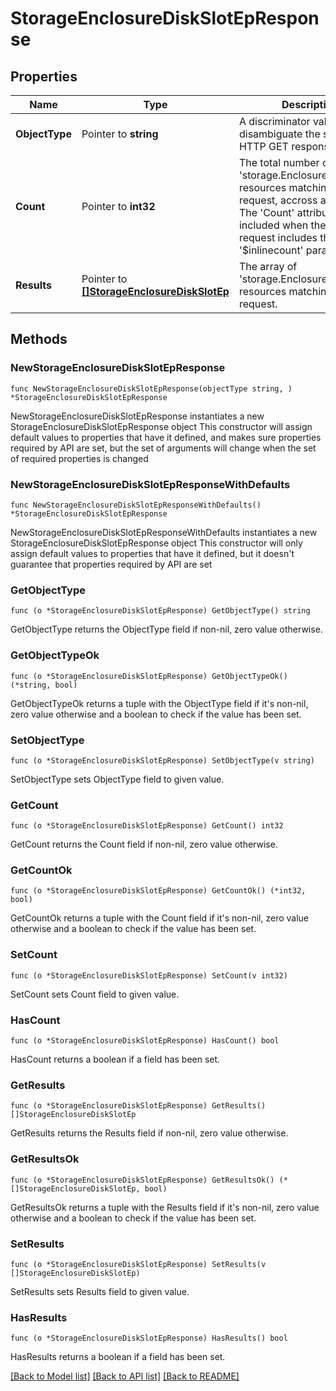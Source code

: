 # StorageEnclosureDiskSlotEpResponse

## Properties

Name | Type | Description | Notes
------------ | ------------- | ------------- | -------------
**ObjectType** | Pointer to **string** | A discriminator value to disambiguate the schema of a HTTP GET response body. | 
**Count** | Pointer to **int32** | The total number of &#39;storage.EnclosureDiskSlotEp&#39; resources matching the request, accross all pages. The &#39;Count&#39; attribute is included when the HTTP GET request includes the &#39;$inlinecount&#39; parameter. | [optional] 
**Results** | Pointer to [**[]StorageEnclosureDiskSlotEp**](storage.EnclosureDiskSlotEp.md) | The array of &#39;storage.EnclosureDiskSlotEp&#39; resources matching the request. | [optional] 

## Methods

### NewStorageEnclosureDiskSlotEpResponse

`func NewStorageEnclosureDiskSlotEpResponse(objectType string, ) *StorageEnclosureDiskSlotEpResponse`

NewStorageEnclosureDiskSlotEpResponse instantiates a new StorageEnclosureDiskSlotEpResponse object
This constructor will assign default values to properties that have it defined,
and makes sure properties required by API are set, but the set of arguments
will change when the set of required properties is changed

### NewStorageEnclosureDiskSlotEpResponseWithDefaults

`func NewStorageEnclosureDiskSlotEpResponseWithDefaults() *StorageEnclosureDiskSlotEpResponse`

NewStorageEnclosureDiskSlotEpResponseWithDefaults instantiates a new StorageEnclosureDiskSlotEpResponse object
This constructor will only assign default values to properties that have it defined,
but it doesn't guarantee that properties required by API are set

### GetObjectType

`func (o *StorageEnclosureDiskSlotEpResponse) GetObjectType() string`

GetObjectType returns the ObjectType field if non-nil, zero value otherwise.

### GetObjectTypeOk

`func (o *StorageEnclosureDiskSlotEpResponse) GetObjectTypeOk() (*string, bool)`

GetObjectTypeOk returns a tuple with the ObjectType field if it's non-nil, zero value otherwise
and a boolean to check if the value has been set.

### SetObjectType

`func (o *StorageEnclosureDiskSlotEpResponse) SetObjectType(v string)`

SetObjectType sets ObjectType field to given value.


### GetCount

`func (o *StorageEnclosureDiskSlotEpResponse) GetCount() int32`

GetCount returns the Count field if non-nil, zero value otherwise.

### GetCountOk

`func (o *StorageEnclosureDiskSlotEpResponse) GetCountOk() (*int32, bool)`

GetCountOk returns a tuple with the Count field if it's non-nil, zero value otherwise
and a boolean to check if the value has been set.

### SetCount

`func (o *StorageEnclosureDiskSlotEpResponse) SetCount(v int32)`

SetCount sets Count field to given value.

### HasCount

`func (o *StorageEnclosureDiskSlotEpResponse) HasCount() bool`

HasCount returns a boolean if a field has been set.

### GetResults

`func (o *StorageEnclosureDiskSlotEpResponse) GetResults() []StorageEnclosureDiskSlotEp`

GetResults returns the Results field if non-nil, zero value otherwise.

### GetResultsOk

`func (o *StorageEnclosureDiskSlotEpResponse) GetResultsOk() (*[]StorageEnclosureDiskSlotEp, bool)`

GetResultsOk returns a tuple with the Results field if it's non-nil, zero value otherwise
and a boolean to check if the value has been set.

### SetResults

`func (o *StorageEnclosureDiskSlotEpResponse) SetResults(v []StorageEnclosureDiskSlotEp)`

SetResults sets Results field to given value.

### HasResults

`func (o *StorageEnclosureDiskSlotEpResponse) HasResults() bool`

HasResults returns a boolean if a field has been set.


[[Back to Model list]](../README.md#documentation-for-models) [[Back to API list]](../README.md#documentation-for-api-endpoints) [[Back to README]](../README.md)


